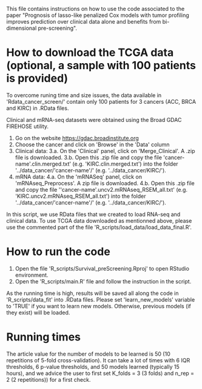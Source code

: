 This file contains instructions on how to use the code associated to the paper "Prognosis of lasso-like penalized Cox models with tumor profiling improves prediction over clinical data alone and benefits from bi-dimensional pre-screening".


How to download the TCGA data (optional, a sample with 100 patients is provided)
==================================

To overcome runing time and size issues, the data available in 'Rdata_cancer_screen/' contain only 100 patients for 3 cancers (ACC, BRCA and KIRC) in .RData files.

Clinical and mRNA-seq datasets were obtained using the Broad GDAC FIREHOSE utility.

1. Go on the website https://gdac.broadinstitute.org
2. Choose the cancer and click on 'Browse' in the 'Data' column
3. Clinical data:
	3.a. On the 'Clinical' panel, click on 'Merge_Clinical'. A .zip file is downloaded.
	3.b. Open this .zip file and copy the file 'cancer-name'.clin.merged.txt' 
	(e.g. 'KIRC.clin.merged.txt') into the folder '../data_cancer/'cancer-name'/' (e.g. '../data_cancer/KIRC/').
4. mRNA data:
	4.a. On the 'mRNASeq' panel, click on 'mRNAseq_Preprocess'. A zip file is downloaded.
	4.b. Open this .zip file and copy the file ''cancer-name'.uncv2.mRNAseq_RSEM_all.txt' 
	(e.g. 'KIRC.uncv2.mRNAseq_RSEM_all.txt') into the folder '../data_cancer/'cancer-name'/' (e.g. '../data_cancer/KIRC/').	

In this script, we use RData files that we created to load RNA-seq and clinical data. To use TCGA data downloaded as mentionned above, please use the commented part of the file 'R_scripts/load_data/load_data_final.R'.

How to run the code 
==================================

1. Open the file 'R_scripts/Survival_preScreening.Rproj' to open RStudio environment.
2. Open the 'R_scripts/main.R' file and follow the instruction in the script. 

As the running time is high, results will be saved all along the code in 'R_scripts/data_fit' into .RData files. Please set 'learn_new_models' variable to 'TRUE' if you want to learn new models. Otherwise, previous models (if they exist) will be loaded.


Running times 
==================================

The article value for the number of models to be learned is 50 (10 repetitions of 5-fold cross-validation). It can take a lot of times with 6 IQR thresholds, 6 p-value thresholds, and 50 models learned (typically 15 hours), and we advice the user to first set K_folds = 3 (3 folds) and n_rep = 2 (2 repetitions)) for a first check.
